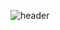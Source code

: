 ![header](https://capsule-render.vercel.app/api?type=waving&&color=gradient&height=300&section=header&text=heeyeon%20Shin&fontSize=70&fontColor=ffffff&fontAlign=70&animation)
